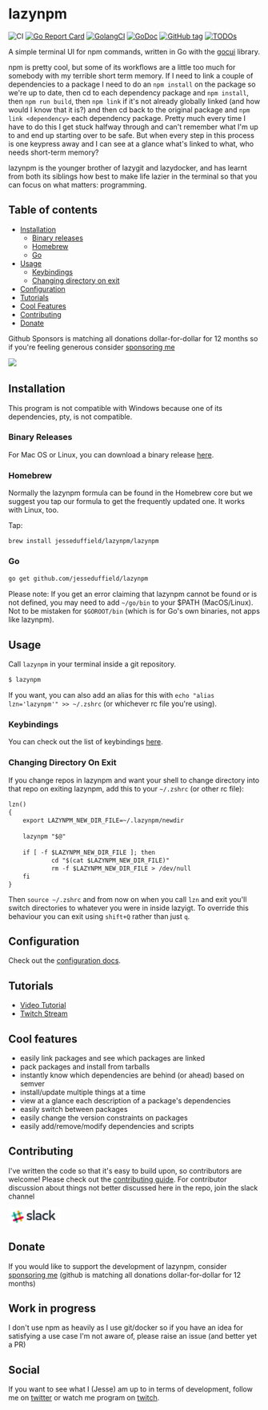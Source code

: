 # lazynpm

![CI](https://github.com/jesseduffield/lazynpm/workflows/Continuous%20Integration/badge.svg) [![Go Report Card](https://goreportcard.com/badge/github.com/jesseduffield/lazynpm)](https://goreportcard.com/report/github.com/jesseduffield/lazynpm) [![GolangCI](https://golangci.com/badges/github.com/jesseduffield/lazynpm.svg)](https://golangci.com) [![GoDoc](https://godoc.org/github.com/jesseduffield/lazynpm?status.svg)](http://godoc.org/github.com/jesseduffield/lazynpm) [![GitHub tag](https://img.shields.io/github/tag/jesseduffield/lazynpm.svg)]() [![TODOs](https://badgen.net/https/api.tickgit.com/badgen/github.com/jesseduffield/lazynpm)](https://www.tickgit.com/browse?repo=github.com/jesseduffield/lazynpm)

A simple terminal UI for npm commands, written in Go with the [gocui](https://github.com/jroimartin/gocui "gocui") library.

npm is pretty cool, but some of its workflows are a little too much for somebody with my terrible short term memory. If I need to link a couple of dependencies to a package I need to do an `npm install` on the package so we're up to date, then cd to each dependency package and `npm install`, then `npm run build`, then `npm link` if it's not already globally linked (and how would I know that it is?) and then cd back to the original package and `npm link <dependency>` each dependency package. Pretty much every time I have to do this I get stuck halfway through and can't remember what I'm up to and end up starting over to be safe. But when every step in this process is one keypress away and I can see at a glance what's linked to what, who needs short-term memory?

lazynpm is the younger brother of lazygit and lazydocker, and has learnt from both its siblings how best to make life lazier in the terminal so that you can focus on what matters: programming.

## Table of contents

- [Installation](#installation)
  - [Binary releases](#binary-releases)
  - [Homebrew](#homebrew)
  - [Go](#go)
- [Usage](#usage)
  - [Keybindings](#keybindings)
  - [Changing directory on exit](#changing-directory-on-exit)
- [Configuration](#configuration)
- [Tutorials](#tutorials)
- [Cool Features](#cool-features)
- [Contributing](#contributing)
- [Donate](#donate)

Github Sponsors is matching all donations dollar-for-dollar for 12 months so if you're feeling generous consider [sponsoring me](https://github.com/sponsors/jesseduffield)

[<img src="https://i.imgur.com/CXSiCu1.jpg">](https://www.youtube.com/watch?v=J-FJdxrESqw)

## Installation

This program is not compatible with Windows because one of its dependencies, pty, is not compatible.

### Binary Releases

For Mac OS or Linux, you can download a binary release [here](../../releases).

### Homebrew

Normally the lazynpm formula can be found in the Homebrew core but we suggest you tap our formula to get the frequently updated one. It works with Linux, too.

Tap:

```
brew install jesseduffield/lazynpm/lazynpm
```

### Go

```sh
go get github.com/jesseduffield/lazynpm
```

Please note:
If you get an error claiming that lazynpm cannot be found or is not defined, you
may need to add `~/go/bin` to your \$PATH (MacOS/Linux). Not to be mistaken for `$GOROOT/bin` (which is for Go's own binaries,
not apps like lazynpm).


## Usage

Call `lazynpm` in your terminal inside a git repository.

```sh
$ lazynpm
```

If you want, you can
also add an alias for this with `echo "alias lzn='lazynpm'" >> ~/.zshrc` (or
whichever rc file you're using).

### Keybindings

You can check out the list of keybindings [here](/docs/keybindings).

### Changing Directory On Exit

If you change repos in lazynpm and want your shell to change directory into that repo on exiting lazynpm, add this to your `~/.zshrc` (or other rc file):

```
lzn()
{
    export LAZYNPM_NEW_DIR_FILE=~/.lazynpm/newdir

    lazynpm "$@"

    if [ -f $LAZYNPM_NEW_DIR_FILE ]; then
            cd "$(cat $LAZYNPM_NEW_DIR_FILE)"
            rm -f $LAZYNPM_NEW_DIR_FILE > /dev/null
    fi
}
```

Then `source ~/.zshrc` and from now on when you call `lzn` and exit you'll switch directories to whatever you were in inside lazyigt. To override this behaviour you can exit using `shift+Q` rather than just `q`.

## Configuration

Check out the [configuration docs](docs/Config.md).

## Tutorials

- [Video Tutorial](https://www.youtube.com/watch?v=J-FJdxrESqw)
- [Twitch Stream](https://www.twitch.tv/jesseduffield)

## Cool features

- easily link packages and see which packages are linked
- pack packages and install from tarballs
- instantly know which dependencies are behind (or ahead) based on semver
- install/update multiple things at a time
- view at a glance each description of a package's dependencies
- easily switch between packages
- easily change the version constraints on packages
- easily add/remove/modify dependencies and scripts

## Contributing

I've written the code so that it's easy to build upon, so contributors are welcome! Please check out the [contributing guide](CONTRIBUTING.md).
For contributor discussion about things not better discussed here in the repo, join the slack channel

[![Slack](/docs/resources/slack_rgb.png)](https://join.slack.com/t/lazynpm/shared_invite/zt-dobpx5ic-uw4n9NcGIzczMRfEcrfWWw)

## Donate

If you would like to support the development of lazynpm, consider [sponsoring me](https://github.com/sponsors/jesseduffield) (github is matching all donations dollar-for-dollar for 12 months)

## Work in progress

I don't use npm as heavily as I use git/docker so if you have an idea for satisfying a use case I'm not aware of, please raise an issue (and better yet a PR)

## Social

If you want to see what I (Jesse) am up to in terms of development, follow me on
[twitter](https://twitter.com/DuffieldJesse) or watch me program on
[twitch](https://www.twitch.tv/jesseduffield).
